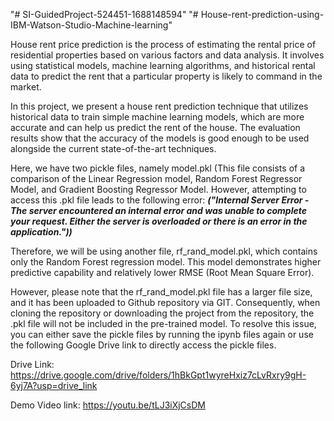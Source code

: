 "# SI-GuidedProject-524451-1688148594" 
"# House-rent-prediction-using-IBM-Watson-Studio-Machine-learning" 

House rent price prediction is the process of estimating the rental price of residential properties based on various factors and data analysis. It involves using statistical models, machine learning algorithms, and historical rental data to predict the rent that a particular property is likely to command in the market.

In this project, we present a house rent prediction technique that utilizes historical data to train simple machine learning models, which are more accurate and can help us predict the rent of the house. The evaluation results show that the accuracy of the models is good enough to be used alongside the current state-of-the-art techniques.

Here, we have two pickle files, namely model.pkl (This file consists of a comparison of the Linear Regression model, Random Forest Regressor Model, and Gradient Boosting Regressor Model. However, attempting to access this .pkl file leads to the following error: 
_**("Internal Server Error - The server encountered an internal error and was unable to complete your request. Either the server is overloaded or there is an error in the application."))**_

Therefore, we will be using another file, rf_rand_model.pkl, which contains only the Random Forest regression model. This model demonstrates higher predictive capability and relatively lower RMSE (Root Mean Square Error).

However, please note that the rf_rand_model.pkl file has a larger file size, and it has been uploaded to Github repository via GIT. Consequently, when cloning the repository or downloading the project from the repository, the .pkl file will not be included in the pre-trained model. To resolve this issue, you can either save the pickle files by running the ipynb files again or use the following Google Drive link to directly access the pickle files.

Drive Link: https://drive.google.com/drive/folders/1hBkGpt1wyreHxiz7cLvRxry9gH-6yj7A?usp=drive_link

Demo Video link: https://youtu.be/tLJ3iXjCsDM
